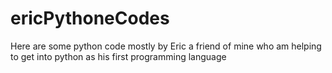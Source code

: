 # ericPythoneCodes
Here are some python code mostly by Eric a friend of mine who am helping to get into python as his first programming language 
